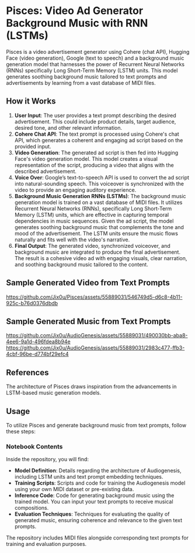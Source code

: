 
# Pisces: Video Ad Generator Background Music with RNN (LSTMs)
Pisces is a video advertisement generator using Cohere (chat API), Hugging Face (video generation), Google (text to speech) and a background music generation model that harnesses the power of Recurrent Neural Networks (RNNs) specifically Long Short-Term Memory (LSTM) units. This model generates soothing background music tailored to text prompts and advertisements by learning from a vast database of MIDI files.

## How it Works
1. **User Input**: The user provides a text prompt describing the desired advertisement. This could include product details, target audience, desired tone, and other relevant information.
2. **Cohere Chat API**: The text prompt is processed using Cohere's chat API, which generates a coherent and engaging ad script based on the provided input.
3. **Video Generation**: The generated ad script is then fed into Hugging Face's video generation model. This model creates a visual representation of the script, producing a video that aligns with the described advertisement.
4. **Voice Over**: Google’s text-to-speech API is used to convert the ad script into natural-sounding speech. This voiceover is synchronized with the video to provide an engaging auditory experience.
5. **Background Music Generation RNNs (LSTMs)**: The background music generation model is trained on a vast database of MIDI files. It utilizes Recurrent Neural Networks (RNNs), specifically Long Short-Term Memory (LSTM) units, which are effective in capturing temporal dependencies in music sequences. Given the ad script, the model generates soothing background music that complements the tone and mood of the advertisement. The LSTM units ensure the music flows naturally and fits well with the video's narrative.
6. **Final Output**: The generated video, synchronized voiceover, and background music are integrated to produce the final advertisement. The result is a cohesive video ad with engaging visuals, clear narration, and soothing background music tailored to the content.

## Sample Generated Video from Text Prompts
https://github.com/Jix0u/Pisces/assets/55889031/546749d5-d6c8-4b11-925c-b76d0376dbdb

## Sample Generated Music from Text Prompts
https://github.com/Jix0u/AudioGenesis/assets/55889031/490030bb-aba8-4ee6-9a1d-496fdea8b94e
https://github.com/Jix0u/AudioGenesis/assets/55889031/2983c477-ffb3-4cbf-96be-d774bf29efc4

## References
The architecture of Pisces draws inspiration from the advancements in LSTM-based music generation models.

## Usage
To utilize Pisces and generate background music from text prompts, follow these steps:

### Notebook Contents
Inside the repository, you will find:

- **Model Definition**: Details regarding the architecture of Audiogenesis, including LSTM units and text prompt embedding techniques.
- **Training Scripts**: Scripts and code for training the Audiogenesis model using your own MIDI dataset or pre-existing data.
- **Inference Code**: Code for generating background music using the trained model. You can input your text prompts to receive musical compositions.
- **Evaluation Techniques**: Techniques for evaluating the quality of generated music, ensuring coherence and relevance to the given text prompts.

The repository includes MIDI files alongside corresponding text prompts for training and evaluation purposes.

